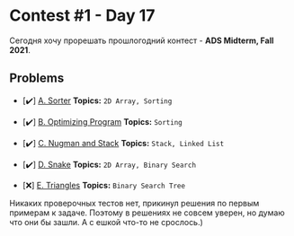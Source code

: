 # Contest #1 - Day 17

Сегодня хочу прорешать прошлогодний контест - **ADS Midterm, Fall 2021**. 

## Problems
- [✔️] [A. Sorter]()
**Topics:** `2D Array, Sorting`
- [✔️] [B. Optimizing Program]()
**Topics:** `Sorting`
- [✔️] [C. Nugman and Stack]()
**Topics:** `Stack, Linked List`
- [✔️] [D. Snake]()
**Topics:** `2D Array, Binary Search`

- [❌] [E. Triangles]()
**Topics:** `Binary Search Tree`

Никаких проверочных тестов нет, прикинул решения по первым примерам к задаче. Поэтому в решениях не совсем уверен, но думаю что они бы зашли. А с ешкой что-то не срослось.)